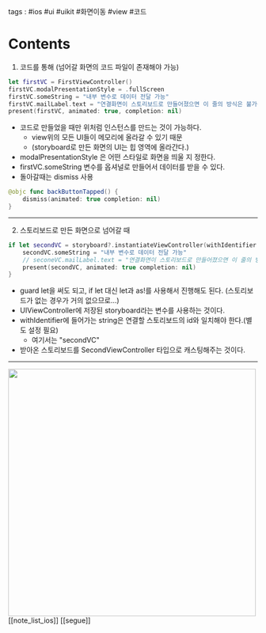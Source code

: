 tags : #ios #ui #uikit #화면이동 #view #코드

# Contents
1. 코드를 통해 (넘어갈 화면의 코드 파일이 존재해야 가능)

```swift
let firstVC = FirstViewController()
firstVC.modalPresentationStyle = .fullScreen
firstVC.someString = "내부 변수로 데이터 전달 가능"
firstVC.mailLabel.text = "연결화면이 스토리보드로 만들어졌으면 이 줄의 방식은 불가능"
present(firstVC, animated: true, completion: nil)
````
- 코드로 만들었을 때만 위처럼 인스턴스를 만드는 것이 가능하다.
	- view위의 모든 UI들이 메모리에 올라갈 수 있기 때문
	- (storyboard로 만든 화면의 UI는 힙 영역에 올라간다.)
- modalPresentationStyle 은 어떤 스타일로 화면을 띄울 지 정한다.
- firstVC.someString 변수를 옵셔널로 만들어서 데이터를 받을 수 있다.
- 돌아갈때는 dismiss 사용
```swift
@objc func backButtonTapped() {
	dismiss(animated: true completion: nil)
}
```
---
2. 스토리보드로 만든 화면으로 넘어갈 때
```swift
if let secondVC = storyboard?.instantiateViewController(withIdentifier: "secondVC") as? SecondViewController {
	secondVC.someString = "내부 변수로 데이터 전달 가능"
	// seconeVC.mailLabel.text = "연결화면이 스토리보드로 만들어졌으면 이 줄의 방식은 불가능"
	present(secondVC, animated: true completion: nil)
}
```
- guard let을 써도 되고, if let 대신 let과 as!를 사용해서 진행해도 된다. (스토리보드가 없는 경우가 거의 없으므로...)
- UIViewController에 저장된 storyboard라는 변수를 사용하는 것이다.
- withIdentifier에 들어가는 string은 연결할 스토리보드의 id와 일치해야 한다.(별도 설정 필요)
	- 여기서는 "secondVC"
- 받아온 스토리보드를 SecondViewController 타입으로 캐스팅해주는 것이다.

---
<img src="https://user-images.githubusercontent.com/70102600/229507072-ee570043-4ddb-40e4-926d-eda09625ea40.png" width="500">
[[note_list_ios]]
[[segue]]
